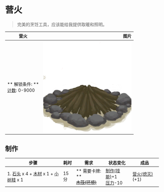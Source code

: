 # 营火  
> 完美的烹饪工具，应该能给我提供取暖和照明。  
  
  营火  |   图片   
 ----  |  ----:   
 ** 解锁条件: **<br>[计数](Counter.md): 0-9000  |  <img decoding="async" src="Sprite/CampfireExtinguished.png" href="a.md" style="max-width:300px;max-height:300px;">   
  
## 制作  
步骤  |  耗时  |  需求  |  状态变化  |  成品  
----  |  ----  |  ----  |  ----  |  ----  
1. [石头](Stone.md) x 4 + [木材](Wood.md) x 1 + [小树枝](Sticks.md) x 1  |  15分  |  ** 需要卡牌: **<br>~~[木筏(环境)](Env_Raft.md)~~  |  [制作(技能)](Skill_Crafting.md)+1<br>[压力](Stress.md)-10  |  [营火(熄灭)](CampfireExtinguished.md)(+1)  
